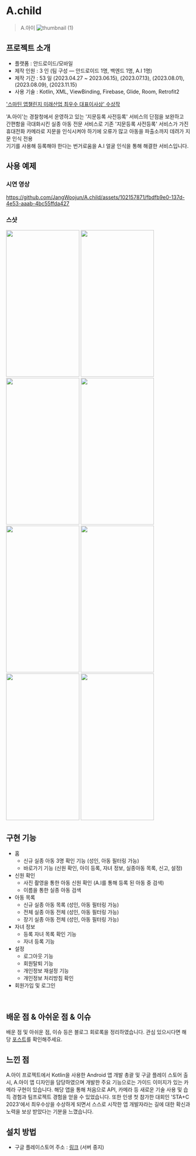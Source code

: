 # A.child
> A.아이
![thumbnail (1)](https://github.com/JangWoojun/A.child/assets/102157871/02d0306d-d794-41ab-abc9-68867f002825)

## 프로젝트 소개

- 플랫폼 : 안드로이드/모바일
- 제작 인원 : 3 인 (팀 구성 ― 안드로이드 1명, 백엔드 1명, A.I 1명)
- 제작 기간 : 53 일 (2023.04.27 ~ 2023.06.15), (2023.07.13), (2023.08.01), (2023.08.09), (2023.11.15)
- 사용 기술 : Kotlin, XML, ViewBinding, Firebase, Glide, Room, Retrofit2

['스마틴 앱챌린지 미래산업 최우수 대표이사상' 수상작](https://game.donga.com/109759/)<br>

'A.아이'는 경찰청에서 운영하고 있는 '지문등록 사전등록' 서비스의 단점을 보완하고<br>
간편함을 극대화시킨 실종 아동 전문 서비스로 기존 '지문등록 사전등록' 서비스가 가진<br>
휴대전화 카메라로 지문을 인식시켜야 하기에 오류가 많고 아동을 파출소까지 데려가 지문 인식 전용<br>
기기를 사용해 등록해야 한다는 번거로움을 A.I 얼굴 인식을 통해 해결한 서비스입니다.

## 사용 예제

### 시연 영상

https://github.com/JangWoojun/A.child/assets/102157871/fbdfb9e0-137d-4e53-aaab-4bc55ffda427

### 스샷

<div style="text-align: left;">
    <img src="https://lh3.googleusercontent.com/22bVIRX2CVBootNylWsMNJxv9tcCxTPbPBmZFz5nJgmdYKFicW_5CQzZgLPhlkXOag"  width="200" height="400"/>
    <img src="https://lh3.googleusercontent.com/-nQoMYCOwM4k8CFh-jsdtPIaysYxFyJQCAY0ZfLCcnp0mR_GsAocrVBn76yUBOsIrQ"  width="200" height="400"/>
    <img src="https://lh3.googleusercontent.com/3OgPoVwIGXaYytUzoxXmeTawEw-AkiabjvwptjLYszLg_fqWez1EdyRQDxGsEFgeNts"  width="200" height="400"/>
    <img src="https://lh3.googleusercontent.com/AOn85sjs7ba7Bkv8Cc1igfIgZs3g763mkxfi-DfwwOUbLQYTbFpKMxHrqHDWtT3FqUs"  width="200" height="400"/>
    <img src="https://lh3.googleusercontent.com/kjM4TSt9Ef4Bd0ISJPY2fRmuEnfTuNTxEb3Po_t-pAMMuAGiTOClZuHEfkYufbPKxPLy"  width="200" height="400"/>
    <img src="https://lh3.googleusercontent.com/KUgpUbEZEzuJEc6ehmTgNbGTNyHbmz8nYHij4Xc3KkJYNZkQM05BZCPfUYRn6FhNGYc"  width="200" height="400"/>
    <img src="https://lh3.googleusercontent.com/TP2yVgVyuo9eQVV8wI0bdUv64QDr2DgqIwqTAO9UYcZPANF0w4EEyRkAllA0PB2P28s"  width="200" height="400"/>
    <img src="https://lh3.googleusercontent.com/n7LH7zFKGsrNi7gHYQBMs7oPiWDJ8WNoNhlvb5UOZIHVDAK1TAxFO66sx3-XahCjn-o"  width="200" height="400"/>
</div>

## 구현 기능

- 홈
    - 신규 실종 아동 3명 확인 기능 (성인, 아동 필터링 가능) 
    - 바로가기 기능 (신원 확인, 아이 등록, 자녀 정보, 실종아동 목록, 신고, 설정)
- 신원 확인
    - 사진 촬영을 통한 아동 신원 확인 (A.I를 통해 등록 된 아동 중 검색)
    - 이름을 통한 실종 아동 검색
- 아동 목록
    - 신규 실종 아동 목록 (성인, 아동 필터링 가능)
    - 전체 실종 아동 전체 (성인, 아동 필터링 가능)
    - 장기 실종 아동 전체 (성인, 아동 필터링 가능)
- 자녀 정보
    - 등록 자녀 목록 확인 기능
    - 자녀 등록 기능
- 설정
    - 로그아웃 기능
    - 회원탈퇴 기능
    - 개인정보 재설정 기능
    - 개인정보 처리방침 확인
- 회원가입 및 로그인

<br>

## 배운 점 & 아쉬운 점 & 이슈

배운 점 및 아쉬운 점, 이슈 등은 블로그 회로록을 정리하였습니다. 관심 있으시다면 해당 [포스트]()를 확인해주세요.

## 느낀 점

A.아이 프로젝트에서 Kotlin을 사용한 Android 앱 개발 총괄 및 구글 플레이 스토어 출시, A.아이 앱 디자인을 담당하였으며 개발한 주요 기능으로는 가이드 이미지가 있는 카메라 구현이 있습니다. 해당 앱을 통해 처음으로 API, 카메라 등 새로운 기술 사용 및 습득 경험과 팀프로젝트 경험을 얻을 수 있었습니다. 또한 인생 첫 참가한 대회인 'STA+C 2023'에서 최우수상을 수상하게 되면서 스스로 시작한 앱 개발자라는 길에 대한 확신과 노력을 보상 받았다는 기분을 느꼈습니다.

## 설치 방법

- 구글 플레이스토어 주소 : [링크](https://play.google.com/store/apps/details?id=com.woojun.ai) (서버 중지)


